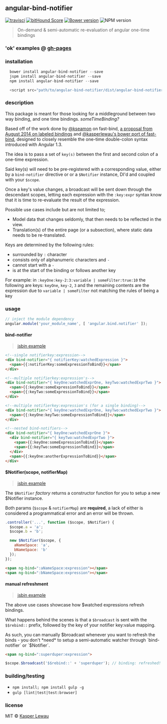 ## angular-bind-notifier

[![travisci](https://travis-ci.org/kasperlewau/angular-bind-notifier.svg?branch=master)](https://travis-ci.org/kasperlewau/angular-bind-notifier) [![bitHound Score](https://www.bithound.io/github/aeisenberg/angular-bind-notifier/badges/score.svg)](https://www.bithound.io/github/kasperlewau/angular-bind-notifier) [![Bower version](https://badge.fury.io/bo/angular-bind-notifier.svg)](http://badge.fury.io/bo/angular-bind-notifier) ![NPM version](https://img.shields.io/npm/v/angular-bind-notifier.svg)

> On-demand & semi-automatic re-evaluation of angular one-time bindings

### 'ok' examples @ [gh-pages](http://kasperlewau.github.io/angular-bind-notifier/)

### installation
```js
  bower install angular-bind-notifier --save
  jspm install angular-bind-notifier --save
  npm install angular-bind-notifier --save

  <script src="path/to/angular-bind-notifier/dist/angular-bind-notifier.js"></script>
```

### description
This package is meant for those looking for a middleground between two way binding, and one time bindings. *someTimeBinding?*

Based off of the work done by [@kseamon](https://github.com/kseamon/fast-bind) on fast-bind, [a proposal from August 2014 on labeled bindings](https://docs.google.com/document/d/1fTqaaQYD2QE1rz-OywvRKFSpZirbWUPsnfaZaMq8fWI/edit#) and [@kasperlewau's bower port of fast-bind](https://github.com/kasperlewau/fast-bind),
designed to closely resemble the one-time double-colon syntax introduced with Angular 1.3.

The idea is to pass a set of `key(s)` between the first and second colon of a one-time expression.

Said key(s) will need to be pre-registered with a corresponding value, either by a `bind-notifier` directive or or a `$Notifier` instance, DI'd and coupled with your `$scope`.

Once a key's value changes, a broadcast will be sent down through the descendant scopes, letting each expression
with the `:key:expr` syntax know that it is time to re-evaluate the result of the expression.

Possible use cases include but are not limited to;

* Model data that changes seldomly, that then needs to be reflected in the view.
* Translation(s) of the entire page (or a subsection), where static data needs to be re-translated.

Keys are determined by the following rules:

- surrounded by `:` character
- consists only of alphanumeric characters and `-`
- cannot start with a `-`
- is at the start of the binding or follows another key

For example: in `:keyOne:key-2:3:variable | someFilter:true:10` the following are keys: `keyOne`, `key-2`, `3` and the 
remaining contents are the expression due to `variable | someFilter` not matching the rules of being a key

### usage
```js
// inject the module dependency
angular.module('your_module_name', [ 'angular.bind.notifier' ]);
```

#### bind-notifier
> [jsbin example](http://jsbin.com/boxafasibo/1/edit?html,js,output)


```html
<!--single notifierkey:expression-->
<div bind-notifier="{ notifierKey:watchedExpression }">
  <span>{{:notifierKey:someExpressionToBind}}</span>
</div>
```

```html
<!--multiple notifierkey:expression's-->
<div bind-notifier="{ keyOne:watchedExprOne, keyTwo:watchedExprTwo }">
  <span>{{:keyOne:someExpressionToBind}}</span>
  <span>{{:keyTwo:someExpressionToBind}}</span>
</div>
```

```html
<!--multiple notifierkey:expression's (for a single binding)-->
<div bind-notifier="{ keyOne:watchedExprOne, keyTwo:watchedExprTwo }">
  <span>{{:keyOne:keyTwo:someExpressionToBind}}</span>
</div>
```

```html
<!--nested bind-notifiers-->
<div bind-notifier="{ keyOne:watchedExprOne }">
  <div bind-notifier="{ keyTwo:watchedExprTwo }">
    <span>{{:keyOne:someExpressionToBind}}</span>
    <span>{{:keyTwo:someExpressionToBind}}</span>
  </div>
  <span>{{:keyOne:anotherExpressionToBind}}</span>
</div>
```

#### $Notifier(scope, notifierMap)
> [jsbin example](http://jsbin.com/zelaqimihe/1/edit?html,js,output)

The `$Notifier` *factory* returns a constructor function for you to setup a new $Notifier instance.

Both params (`$scope` & `notifierMap`) are **required**, a lack of either is considered a programmatical error and an error will be thrown.


```js
.controller('...', function ($scope, $Notifier) {
  $scope.a = 'a';
  $scope.b = 'b';

  new $Notifier($scope, {
    aNameSpace: 'a',
    bNameSpace: 'b'
  });
});
```
```html
<span ng-bind=":aNameSpace:expression"></span>
<span ng-bind=":bNameSpace:expression"></span>
```

#### manual refreshment
> [jsbin example](http://jsbin.com/tovexareje/1/edit?html,js,output)

The above use cases showcase how $watched expressions refresh bindings.

What happens behind the scenes is that a `$broadcast` is sent with the `$$rebind::` prefix, followed by the key
of your notifier key:value mapping.

As such, you can manually $broadcast whenever you want to refresh the binds - you don't *need* to setup a semi-automatic watcher through `bind-notifier` or `$Notifier`.

```html
<span ng-bind=":superduper:expression">
```
```js
$scope.$broadcast('$$rebind::' + 'superduper'); // binding: refreshed!
```

### building/testing
* `npm install; npm install gulp -g`
* `gulp [lint|test|test:browser]`

### license
MIT © [Kasper Lewau](https://github.com/kasperlewau)
